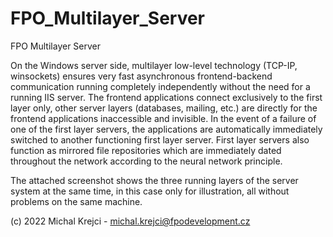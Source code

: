 # FPO_Multilayer_Server
FPO Multilayer Server

On the Windows server side, multilayer low-level technology (TCP-IP, winsockets) ensures very fast asynchronous frontend-backend communication running completely independently without the need for a running IIS server. The frontend applications connect exclusively to the first layer only, other server layers (databases, mailing, etc.) are directly for the frontend applications inaccessible and invisible. In the event of a failure of one of the first layer servers, the applications are automatically immediately switched to another functioning first layer server. First layer servers also function as mirrored file repositories which are immediately dated throughout the network according to the neural network principle.

The attached screenshot shows the three running layers of the server system at the same time, in this case only for illustration, all without problems on the same machine.

(c) 2022 Michal Krejci - michal.krejci@fpodevelopment.cz
